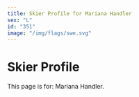 ```yaml
---
title: Skier Profile for Mariana Handler
sex: "L"
id: "351"
image: "/img/flags/swe.svg" 
---
```


# Skier Profile

This page is for: Mariana Handler.
    
